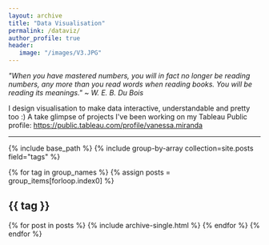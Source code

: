 ```yaml
---
layout: archive
title: "Data Visualisation"
permalink: /dataviz/
author_profile: true
header:
   image: "/images/V3.JPG"
---
```


*"When you have mastered numbers, you will in fact no longer be reading numbers, any more than you read words when reading books. You will be reading its meanings." ~ W. E. B. Du Bois*
 
I design visualisation to make data interactive, understandable and pretty too :) A take glimpse of projects I've been working on my Tableau Public profile: https://public.tableau.com/profile/vanessa.miranda

---

{% include base_path %}
{% include group-by-array collection=site.posts field="tags" %}

{% for tag in group_names %}
  {% assign posts = group_items[forloop.index0] %}
  <h2 id="{{ tag | slugify }}" class="archive__subtitle">{{ tag }}</h2>
  {% for post in posts %}
    {% include archive-single.html %}
  {% endfor %}
{% endfor %}